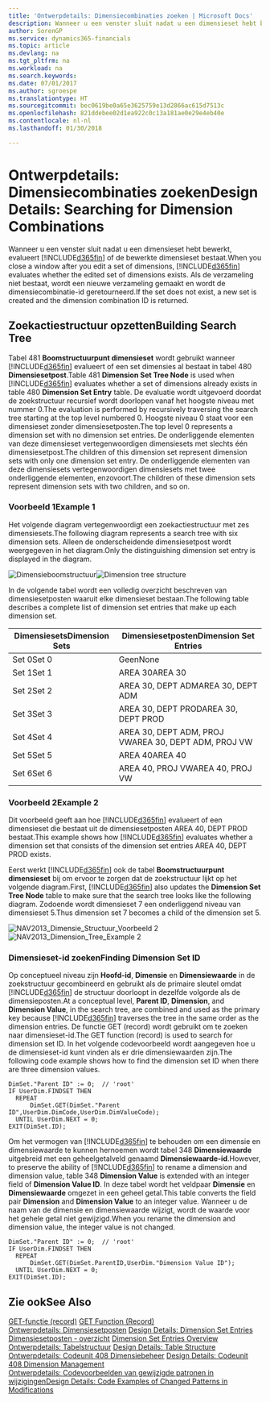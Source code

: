 ```yaml
---
title: 'Ontwerpdetails: Dimensiecombinaties zoeken | Microsoft Docs'
description: Wanneer u een venster sluit nadat u een dimensieset hebt bewerkt, evalueert Finance and Operations, Business edition of de bewerkte dimensieset bestaat. Als de verzameling niet bestaat, wordt een nieuwe verzameling gemaakt en wordt de dimensiecombinatie-id geretourneerd.
author: SorenGP
ms.service: dynamics365-financials
ms.topic: article
ms.devlang: na
ms.tgt_pltfrm: na
ms.workload: na
ms.search.keywords: 
ms.date: 07/01/2017
ms.author: sgroespe
ms.translationtype: HT
ms.sourcegitcommit: bec0619be0a65e3625759e13d2866ac615d7513c
ms.openlocfilehash: 821ddebee02d1ea922c0c13a181ae0e29e4eb40e
ms.contentlocale: nl-nl
ms.lasthandoff: 01/30/2018

---
```

# <a name="design-details-searching-for-dimension-combinations"></a><span data-ttu-id="cc4c2-104">Ontwerpdetails: Dimensiecombinaties zoeken</span><span class="sxs-lookup"><span data-stu-id="cc4c2-104">Design Details: Searching for Dimension Combinations</span></span>
<span data-ttu-id="cc4c2-105">Wanneer u een venster sluit nadat u een dimensieset hebt bewerkt, evalueert [!INCLUDE[d365fin](includes/d365fin_md.md)] of de bewerkte dimensieset bestaat.</span><span class="sxs-lookup"><span data-stu-id="cc4c2-105">When you close a window after you edit a set of dimensions, [!INCLUDE[d365fin](includes/d365fin_md.md)] evaluates whether the edited set of dimensions exists.</span></span> <span data-ttu-id="cc4c2-106">Als de verzameling niet bestaat, wordt een nieuwe verzameling gemaakt en wordt de dimensiecombinatie-id geretourneerd.</span><span class="sxs-lookup"><span data-stu-id="cc4c2-106">If the set does not exist, a new set is created and the dimension combination ID is returned.</span></span>  

## <a name="building-search-tree"></a><span data-ttu-id="cc4c2-107">Zoekactiestructuur opzetten</span><span class="sxs-lookup"><span data-stu-id="cc4c2-107">Building Search Tree</span></span>  
 <span data-ttu-id="cc4c2-108">Tabel 481 **Boomstructuurpunt dimensieset** wordt gebruikt wanneer [!INCLUDE[d365fin](includes/d365fin_md.md)] evalueert of een set dimensies al bestaat in tabel 480 **Dimensiesetpost**.</span><span class="sxs-lookup"><span data-stu-id="cc4c2-108">Table 481 **Dimension Set Tree Node** is used when [!INCLUDE[d365fin](includes/d365fin_md.md)] evaluates whether a set of dimensions already exists in table 480 **Dimension Set Entry** table.</span></span> <span data-ttu-id="cc4c2-109">De evaluatie wordt uitgevoerd doordat de zoekstructuur recursief wordt doorlopen vanaf het hoogste niveau met nummer 0.</span><span class="sxs-lookup"><span data-stu-id="cc4c2-109">The evaluation is performed by recursively traversing the search tree starting at the top level numbered 0.</span></span> <span data-ttu-id="cc4c2-110">Hoogste niveau 0 staat voor een dimensieset zonder dimensiesetposten.</span><span class="sxs-lookup"><span data-stu-id="cc4c2-110">The top level 0 represents a dimension set with no dimension set entries.</span></span> <span data-ttu-id="cc4c2-111">De onderliggende elementen van deze dimensieset vertegenwoordigen dimensiesets met slechts één dimensiesetpost.</span><span class="sxs-lookup"><span data-stu-id="cc4c2-111">The children of this dimension set represent dimension sets with only one dimension set entry.</span></span> <span data-ttu-id="cc4c2-112">De onderliggende elementen van deze dimensiesets vertegenwoordigen dimensiesets met twee onderliggende elementen, enzovoort.</span><span class="sxs-lookup"><span data-stu-id="cc4c2-112">The children of these dimension sets represent dimension sets with two children, and so on.</span></span>  

### <a name="example-1"></a><span data-ttu-id="cc4c2-113">Voorbeeld 1</span><span class="sxs-lookup"><span data-stu-id="cc4c2-113">Example 1</span></span>  
 <span data-ttu-id="cc4c2-114">Het volgende diagram vertegenwoordigt een zoekactiestructuur met zes dimensiesets.</span><span class="sxs-lookup"><span data-stu-id="cc4c2-114">The following diagram represents a search tree with six dimension sets.</span></span> <span data-ttu-id="cc4c2-115">Alleen de onderscheidende dimensiesetpost wordt weergegeven in het diagram.</span><span class="sxs-lookup"><span data-stu-id="cc4c2-115">Only the distinguishing dimension set entry is displayed in the diagram.</span></span>  

 <span data-ttu-id="cc4c2-116">![Dimensieboomstructuur](media/nav2013_dimension_tree.png "NAV2013_Dimension_Tree")</span><span class="sxs-lookup"><span data-stu-id="cc4c2-116">![Dimension tree structure](media/nav2013_dimension_tree.png "NAV2013_Dimension_Tree")</span></span>  

 <span data-ttu-id="cc4c2-117">In de volgende tabel wordt een volledig overzicht beschreven van dimensiesetposten waaruit elke dimensieset bestaan.</span><span class="sxs-lookup"><span data-stu-id="cc4c2-117">The following table describes a complete list of dimension set entries that make up each dimension set.</span></span>  

|<span data-ttu-id="cc4c2-118">Dimensiesets</span><span class="sxs-lookup"><span data-stu-id="cc4c2-118">Dimension Sets</span></span>|<span data-ttu-id="cc4c2-119">Dimensiesetposten</span><span class="sxs-lookup"><span data-stu-id="cc4c2-119">Dimension Set Entries</span></span>|  
|--------------------|---------------------------|  
|<span data-ttu-id="cc4c2-120">Set 0</span><span class="sxs-lookup"><span data-stu-id="cc4c2-120">Set 0</span></span>|<span data-ttu-id="cc4c2-121">Geen</span><span class="sxs-lookup"><span data-stu-id="cc4c2-121">None</span></span>|  
|<span data-ttu-id="cc4c2-122">Set 1</span><span class="sxs-lookup"><span data-stu-id="cc4c2-122">Set 1</span></span>|<span data-ttu-id="cc4c2-123">AREA 30</span><span class="sxs-lookup"><span data-stu-id="cc4c2-123">AREA 30</span></span>|  
|<span data-ttu-id="cc4c2-124">Set 2</span><span class="sxs-lookup"><span data-stu-id="cc4c2-124">Set 2</span></span>|<span data-ttu-id="cc4c2-125">AREA 30, DEPT ADM</span><span class="sxs-lookup"><span data-stu-id="cc4c2-125">AREA 30, DEPT ADM</span></span>|  
|<span data-ttu-id="cc4c2-126">Set 3</span><span class="sxs-lookup"><span data-stu-id="cc4c2-126">Set 3</span></span>|<span data-ttu-id="cc4c2-127">AREA 30, DEPT PROD</span><span class="sxs-lookup"><span data-stu-id="cc4c2-127">AREA 30, DEPT PROD</span></span>|  
|<span data-ttu-id="cc4c2-128">Set 4</span><span class="sxs-lookup"><span data-stu-id="cc4c2-128">Set 4</span></span>|<span data-ttu-id="cc4c2-129">AREA 30, DEPT ADM, PROJ VW</span><span class="sxs-lookup"><span data-stu-id="cc4c2-129">AREA 30, DEPT ADM, PROJ VW</span></span>|  
|<span data-ttu-id="cc4c2-130">Set 5</span><span class="sxs-lookup"><span data-stu-id="cc4c2-130">Set 5</span></span>|<span data-ttu-id="cc4c2-131">AREA 40</span><span class="sxs-lookup"><span data-stu-id="cc4c2-131">AREA 40</span></span>|  
|<span data-ttu-id="cc4c2-132">Set 6</span><span class="sxs-lookup"><span data-stu-id="cc4c2-132">Set 6</span></span>|<span data-ttu-id="cc4c2-133">AREA 40, PROJ VW</span><span class="sxs-lookup"><span data-stu-id="cc4c2-133">AREA 40, PROJ VW</span></span>|  

### <a name="example-2"></a><span data-ttu-id="cc4c2-134">Voorbeeld 2</span><span class="sxs-lookup"><span data-stu-id="cc4c2-134">Example 2</span></span>  
 <span data-ttu-id="cc4c2-135">Dit voorbeeld geeft aan hoe [!INCLUDE[d365fin](includes/d365fin_md.md)] evalueert of een dimensieset die bestaat uit de dimensiesetposten AREA 40, DEPT PROD bestaat.</span><span class="sxs-lookup"><span data-stu-id="cc4c2-135">This example shows how [!INCLUDE[d365fin](includes/d365fin_md.md)] evaluates whether a dimension set that consists of the dimension set entries AREA 40, DEPT PROD exists.</span></span>  

 <span data-ttu-id="cc4c2-136">Eerst werkt [!INCLUDE[d365fin](includes/d365fin_md.md)] ook de tabel **Boomstructuurpunt dimensieset** bij om ervoor te zorgen dat de zoekstructuur lijkt op het volgende diagram.</span><span class="sxs-lookup"><span data-stu-id="cc4c2-136">First, [!INCLUDE[d365fin](includes/d365fin_md.md)] also updates the **Dimension Set Tree Node** table to make sure that the search tree looks like the following diagram.</span></span> <span data-ttu-id="cc4c2-137">Zodoende wordt dimensieset 7 een onderliggend niveau van dimensieset 5.</span><span class="sxs-lookup"><span data-stu-id="cc4c2-137">Thus dimension set 7 becomes a child of the dimension set 5.</span></span>  

 <span data-ttu-id="cc4c2-138">![NAV2013&#95;Dimensie&#95;Structuur&#95;Voorbeeld 2](media/nav2013_dimension_tree_example2.png "NAV2013_Dimension_Tree_Example2")</span><span class="sxs-lookup"><span data-stu-id="cc4c2-138">![NAV2013&#95;Dimension&#95;Tree&#95;Example 2](media/nav2013_dimension_tree_example2.png "NAV2013_Dimension_Tree_Example2")</span></span>  

### <a name="finding-dimension-set-id"></a><span data-ttu-id="cc4c2-139">Dimensieset-id zoeken</span><span class="sxs-lookup"><span data-stu-id="cc4c2-139">Finding Dimension Set ID</span></span>  
 <span data-ttu-id="cc4c2-140">Op conceptueel niveau zijn **Hoofd-id**, **Dimensie** en **Dimensiewaarde** in de zoekstructuur gecombineerd en gebruikt als de primaire sleutel omdat [!INCLUDE[d365fin](includes/d365fin_md.md)] de structuur doorloopt in dezelfde volgorde als de dimensieposten.</span><span class="sxs-lookup"><span data-stu-id="cc4c2-140">At a conceptual level, **Parent ID**, **Dimension**, and **Dimension Value**, in the search tree, are combined and used as the primary key because [!INCLUDE[d365fin](includes/d365fin_md.md)] traverses the tree in the same order as the dimension entries.</span></span> <span data-ttu-id="cc4c2-141">De functie GET (record) wordt gebruikt om te zoeken naar dimensieset-id.</span><span class="sxs-lookup"><span data-stu-id="cc4c2-141">The GET function (record) is used to search for dimension set ID.</span></span> <span data-ttu-id="cc4c2-142">In het volgende codevoorbeeld wordt aangegeven hoe u de dimensieset-id kunt vinden als er drie dimensiewaarden zijn.</span><span class="sxs-lookup"><span data-stu-id="cc4c2-142">The following code example shows how to find the dimension set ID when there are three dimension values.</span></span>  

```  
DimSet."Parent ID" := 0;  // 'root'  
IF UserDim.FINDSET THEN  
  REPEAT  
      DimSet.GET(DimSet."Parent ID",UserDim.DimCode,UserDim.DimValueCode);  
  UNTIL UserDim.NEXT = 0;  
EXIT(DimSet.ID);  

```  

 <span data-ttu-id="cc4c2-143">Om het vermogen van [!INCLUDE[d365fin](includes/d365fin_md.md)] te behouden om een dimensie en dimensiewaarde te kunnen hernoemen wordt tabel 348 **Dimensiewaarde** uitgebreid met een geheelgetalveld genaamd **Dimensiewaarde-id**.</span><span class="sxs-lookup"><span data-stu-id="cc4c2-143">However, to preserve the ability of [!INCLUDE[d365fin](includes/d365fin_md.md)] to rename a dimension and dimension value, table 348 **Dimension Value** is extended with an integer field of **Dimension Value ID**.</span></span> <span data-ttu-id="cc4c2-144">In deze tabel wordt het veldpaar **Dimensie** en **Dimensiewaarde** omgezet in een geheel getal.</span><span class="sxs-lookup"><span data-stu-id="cc4c2-144">This table converts the field pair **Dimension** and **Dimension Value** to an integer value.</span></span> <span data-ttu-id="cc4c2-145">Wanneer u de naam van de dimensie en dimensiewaarde wijzigt, wordt de waarde voor het gehele getal niet gewijzigd.</span><span class="sxs-lookup"><span data-stu-id="cc4c2-145">When you rename the dimension and dimension value, the integer value is not changed.</span></span>  

```  
DimSet."Parent ID" := 0;  // 'root'  
IF UserDim.FINDSET THEN  
  REPEAT  
      DimSet.GET(DimSet.ParentID,UserDim."Dimension Value ID");  
  UNTIL UserDim.NEXT = 0;  
EXIT(DimSet.ID);  

```  

## <a name="see-also"></a><span data-ttu-id="cc4c2-146">Zie ook</span><span class="sxs-lookup"><span data-stu-id="cc4c2-146">See Also</span></span>  
 <span data-ttu-id="cc4c2-147">[GET-functie (record)](/dynamics-nav/GET-Function--Record-)  </span><span class="sxs-lookup"><span data-stu-id="cc4c2-147">[GET Function (Record)](/dynamics-nav/GET-Function--Record-)  </span></span>  
 <span data-ttu-id="cc4c2-148">[Ontwerpdetails: Dimensiesetposten](design-details-dimension-set-entries.md) </span><span class="sxs-lookup"><span data-stu-id="cc4c2-148">[Design Details: Dimension Set Entries](design-details-dimension-set-entries.md) </span></span>  
 <span data-ttu-id="cc4c2-149">[Dimensiesetposten - overzicht](design-details-dimension-set-entries-overview.md) </span><span class="sxs-lookup"><span data-stu-id="cc4c2-149">[Dimension Set Entries Overview](design-details-dimension-set-entries-overview.md) </span></span>  
 <span data-ttu-id="cc4c2-150">[Ontwerpdetails: Tabelstructuur](design-details-table-structure.md) </span><span class="sxs-lookup"><span data-stu-id="cc4c2-150">[Design Details: Table Structure](design-details-table-structure.md) </span></span>  
 <span data-ttu-id="cc4c2-151">[Ontwerpdetails: Codeunit 408 Dimensiebeheer](design-details-codeunit-408-dimension-management.md) </span><span class="sxs-lookup"><span data-stu-id="cc4c2-151">[Design Details: Codeunit 408 Dimension Management](design-details-codeunit-408-dimension-management.md) </span></span>  
 [<span data-ttu-id="cc4c2-152">Ontwerpdetails: Codevoorbeelden van gewijzigde patronen in wijzigingen</span><span class="sxs-lookup"><span data-stu-id="cc4c2-152">Design Details: Code Examples of Changed Patterns in Modifications</span></span>](design-details-code-examples-of-changed-patterns-in-modifications.md)

